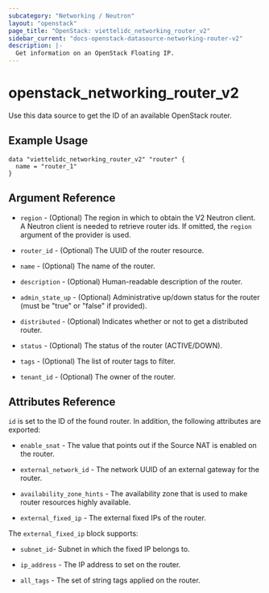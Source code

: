 ```yaml
---
subcategory: "Networking / Neutron"
layout: "openstack"
page_title: "OpenStack: viettelidc_networking_router_v2"
sidebar_current: "docs-openstack-datasource-networking-router-v2"
description: |-
  Get information on an OpenStack Floating IP.
---
```


# openstack\_networking\_router\_v2

Use this data source to get the ID of an available OpenStack router.

## Example Usage

```hcl
data "viettelidc_networking_router_v2" "router" {
  name = "router_1"
}
```

## Argument Reference

* `region` - (Optional) The region in which to obtain the V2 Neutron client.
  A Neutron client is needed to retrieve router ids. If omitted, the
  `region` argument of the provider is used.

* `router_id` - (Optional) The UUID of the router resource.

* `name` - (Optional) The name of the router.

* `description` - (Optional) Human-readable description of the router.

* `admin_state_up` - (Optional) Administrative up/down status for the router (must be "true" or "false" if provided).

* `distributed` - (Optional) Indicates whether or not to get a distributed router.

* `status` - (Optional) The status of the router (ACTIVE/DOWN).

* `tags` - (Optional) The list of router tags to filter.

* `tenant_id` - (Optional) The owner of the router.

## Attributes Reference

`id` is set to the ID of the found router. In addition, the following attributes
are exported:

* `enable_snat` - The value that points out if the Source NAT is enabled on the router.

* `external_network_id` - The network UUID of an external gateway for the router.

* `availability_zone_hints` - The availability zone that is used to make router resources highly available.

* `external_fixed_ip` - The external fixed IPs of the router.

The `external_fixed_ip` block supports:

* `subnet_id`- Subnet in which the fixed IP belongs to.

* `ip_address` - The IP address to set on the router.

* `all_tags` - The set of string tags applied on the router.
